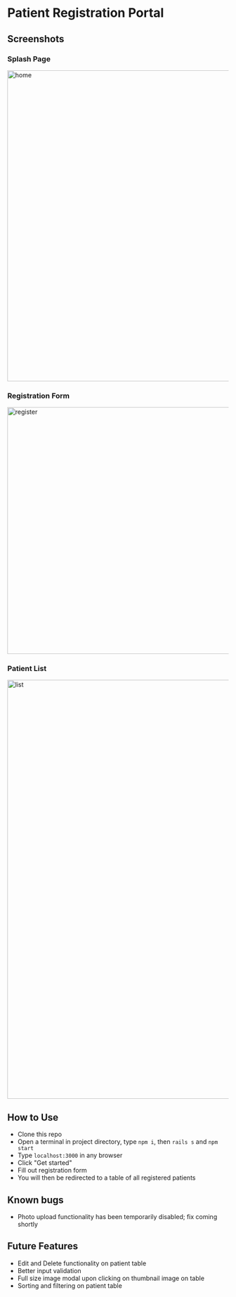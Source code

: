 # Patient Registration Portal

## Screenshots

### Splash Page
<img width="708" alt="home" src="https://user-images.githubusercontent.com/2096314/115317145-acd35d00-a12f-11eb-8cb9-87e8abeff6b3.png">

### Registration Form
<img width="562" alt="register" src="https://user-images.githubusercontent.com/2096314/115317160-b52b9800-a12f-11eb-8772-f4936e6b57aa.png">

### Patient List
<img width="954" alt="list" src="https://user-images.githubusercontent.com/2096314/115317154-b1981100-a12f-11eb-953f-70c34b9f5703.png">

## How to Use
* Clone this repo
* Open a terminal in project directory, type ```npm i```, then ```rails s``` and ```npm start```
* Type ```localhost:3000``` in any browser
* Click "Get started"
* Fill out registration form
* You will then be redirected to a table of all registered patients

## Known bugs
* Photo upload functionality has been temporarily disabled; fix coming shortly

## Future Features
* Edit and Delete functionality on patient table
* Better input validation
* Full size image modal upon clicking on thumbnail image on table
* Sorting and filtering on patient table
